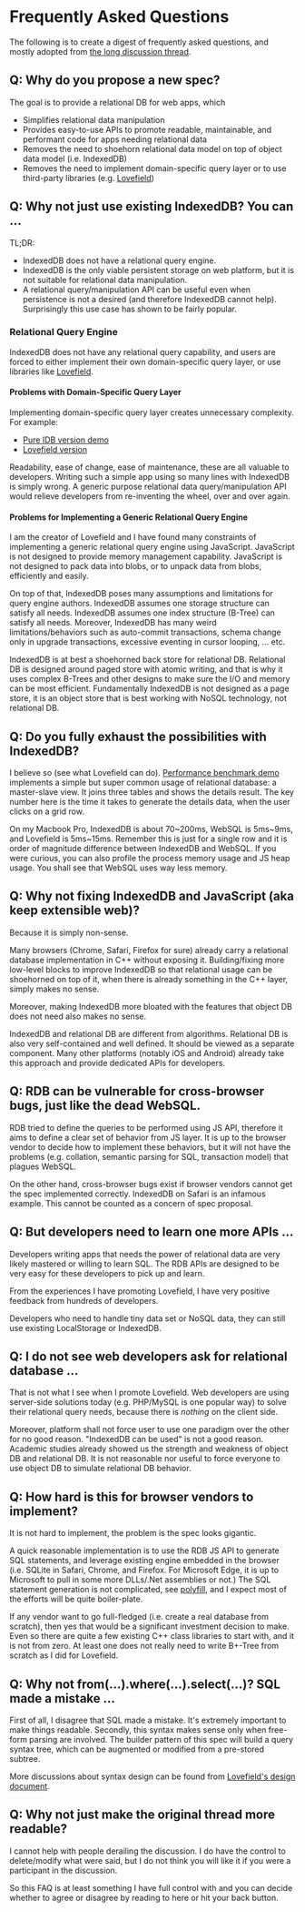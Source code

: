 # Frequently Asked Questions

The following is to create a digest of frequently asked questions, and mostly
adopted from
[the long discussion thread](https://github.com/arthurhsu/rdb/issues/2).


## Q: Why do you propose a new spec?

The goal is to provide a relational DB for web apps, which
* Simplifies relational data manipulation
* Provides easy-to-use APIs to promote readable, maintainable, and performant
  code for apps needing relational data
* Removes the need to shoehorn relational data model on top of object data
  model (i.e. IndexedDB)
* Removes the need to implement domain-specific query layer or to use
  third-party libraries (e.g. [Lovefield](https://github.com/google/lovefield))


## Q: Why not just use existing IndexedDB? You can ...

TL;DR:

* IndexedDB does not have a relational query engine.
* IndexedDB is the only viable persistent storage on web platform, but it is
  not suitable for relational data manipulation.
* A relational query/manipulation API can be useful even when persistence is
  not a desired (and therefore IndexedDB cannot help). Surprisingly this use
  case has shown to be fairly popular.

### Relational Query Engine

IndexedDB does not have any relational query capability, and users are forced
to either implement their own domain-specific query layer, or use libraries
like [Lovefield](https://github.com/google/lovefield).

#### Problems with Domain-Specific Query Layer

Implementing domain-specific query layer creates unnecessary complexity. For
example:

* [Pure IDB version demo](https://github.com/google/lovefield/blob/master/demos/moviedb/demo-pureidb.js)
* [Lovefield version](https://github.com/google/lovefield/blob/master/demos/moviedb/demo-jquery.js)

Readability, ease of change, ease of maintenance, these are all valuable to
developers. Writing such a simple app using so many lines with IndexedDB is
simply wrong. A generic purpose relational data query/manipulation API would
relieve developers from re-inventing the wheel, over and over again.

#### Problems for Implementing a Generic Relational Query Engine

I am the creator of Lovefield and I have found many constraints of implementing
a generic relational query engine using JavaScript. JavaScript is not designed
to provide memory management capability. JavaScript is not designed to pack
data into blobs, or to unpack data from blobs, efficiently and easily.

On top of that, IndexedDB poses many assumptions and limitations for query
engine authors. IndexedDB assumes one storage structure can satisfy all needs.
IndexedDB assumes one index structure (B-Tree) can satisfy all needs. Moreover,
IndexedDB has many weird limitations/behaviors such as auto-commit
transactions, schema change only in upgrade transactions, excessive eventing
in cursor looping, ... etc.

IndexedDB is at best a shoehorned back store for relational DB. Relational DB
is designed around paged store with atomic writing, and that is why it uses
complex B-Trees and other designs to make sure the I/O and memory can be most
efficient. Fundamentally IndexedDB is not designed as a page store, it is an
object store that is best working with NoSQL technology, not relational DB.


## Q: Do you fully exhaust the possibilities with IndexedDB?

I believe so (see what Lovefield can do).
[Performance benchmark demo](http://arthurhsu.github.io/rdb/demo/demo.html)
implements a simple but super common usage of relational database:
a master-slave view. It joins three tables and shows the details result.
The key number here is the time it takes to generate the details data,
when the user clicks on a grid row. 

On my Macbook Pro, IndexedDB is about 70~200ms, WebSQL is 5ms~9ms, and
Lovefield is 5ms~15ms. Remember this is just for a single row and it is order
of magnitude difference between IndexedDB and WebSQL. If you were curious,
you can also profile the process memory usage and JS heap usage. You shall see
that WebSQL uses way less memory.


## Q: Why not fixing IndexedDB and JavaScript (aka keep extensible web)?

Because it is simply non-sense.

Many browsers (Chrome, Safari, Firefox for sure) already carry a relational
database implementation in C++ without exposing it. Building/fixing more
low-level blocks to improve IndexedDB so that relational usage can be
shoehorned on top of it, when there is already something in the C++ layer,
simply makes no sense.

Moreover, making IndexedDB more bloated with the features that object DB
does not need also makes no sense.

IndexedDB and relational DB are different from algorithms. Relational DB is
also very self-contained and well defined. It should be viewed as a separate
component. Many other platforms (notably iOS and Android) already take this
approach and provide dedicated APIs for developers.


## Q: RDB can be vulnerable for cross-browser bugs, just like the dead WebSQL.

RDB tried to define the queries to be performed using JS API, therefore it aims
to define a clear set of behavior from JS layer. It is up to the browser vendor
to decide how to implement these behaviors, but it will not have the problems
(e.g. collation, semantic parsing for SQL, transaction model) that plagues
WebSQL.

On the other hand, cross-browser bugs exist if browser vendors cannot get the
spec implemented correctly. IndexedDB on Safari is an infamous example. This
cannot be counted as a concern of spec proposal.


## Q: But developers need to learn one more APIs ...

Developers writing apps that needs the power of relational data are very likely
mastered or willing to learn SQL. The RDB APIs are designed to be very easy for
these developers to pick up and learn.

From the experiences I have promoting Lovefield, I have very positive feedback
from hundreds of developers.

Developers who need to handle tiny data set or NoSQL data, they can still use
existing LocalStorage or IndexedDB.


## Q: I do not see web developers ask for relational database ...

That is not what I see when I promote Lovefield. Web developers are using
server-side solutions today (e.g. PHP/MySQL is one popular way) to solve their
relational query needs, because there is *nothing* on the client side.

Moreover, platform shall not force user to use one paradigm over the other for
no good reason. "IndexedDB can be used" is not a good reason. Academic studies
already showed us the strength and weakness of object DB and relational DB.
It is not reasonable nor useful to force everyone to use object DB to simulate
relational DB behavior.


## Q: How hard is this for browser vendors to implement?

It is not hard to implement, the problem is the spec looks gigantic.

A quick reasonable implementation is to use the RDB JS API to generate SQL
statements, and leverage existing engine embedded in the browser (i.e. SQLite
in Safari, Chrome, and Firefox. For Microsoft Edge, it is up to Microsoft
to pull in some more DLLs/.Net assemblies or not.) The SQL statement
generation is not complicated, see [polyfill](
https://github.com/google/lovefield/blob/master/lib/query/to_sql.js), and I
expect most of the efforts will be quite boiler-plate.

If any vendor want to go full-fledged (i.e. create a real database from
scratch), then yes that would be a significant investment decision to make.
Even so there are quite a few existing C++ class libraries to start with, and
it is not from zero. At least one does not really need to write B+-Tree from
scratch as I did for Lovefield.


## Q: Why not from(...).where(...).select(...)? SQL made a mistake ...

First of all, I disagree that SQL made a mistake. It's extremely important to
make things readable. Secondly, this syntax makes sense only when free-form
parsing are involved. The builder pattern of this spec will build a query syntax
tree, which can be augmented or modified from a pre-stored subtree.

More discussions about syntax design can be found from [Lovefield's design
document](https://github.com/google/lovefield/blob/master/docs/dd/00_intro.md#07-api-design).


## Q: Why not just make the original thread more readable?

I cannot help with people derailing the discussion. I do have the control to
delete/modify what were said, but I do not think you will like it if you
were a participant in the discussion.

So this FAQ is at least something I have full control with and you can decide
whether to agree or disagree by reading to here or hit your back button.
